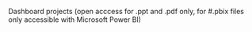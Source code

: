  Dashboard projects
(open acccess for .ppt and .pdf only, for #.pbix files only accessible with Microsoft Power BI)
